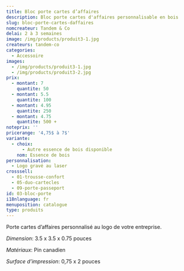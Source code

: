 ```yaml
---
title: Bloc porte cartes d’affaires
description: Bloc porte cartes d'affaires personnalisable en bois
slug: bloc-porte-cartes-daffaires
nomcreateur: Tandem & Co
delai: 2 à 3 semaines
image: /img/products/produit3-1.jpg
createurs: tandem-co
categories:
  - Accessoire
images:
  - /img/products/produit3-1.jpg
  - /img/products/produit3-2.jpg
prix:
  - montant: 7
    quantite: 50
  - montant: 5.5
    quantite: 100
  - montant: 4.95
    quantite: 250
  - montant: 4.75
    quantite: 500 +
noteprix: ''
pricerange: '4,75$ à 7$'
variante:
  - choix:
      - Autre essence de bois disponible
    nom: Essence de bois
personnalisation:
  - Logo gravé au laser
crosssell:
  - 01-trousse-confort
  - 05-duo-cartecles
  - 09-porte-passeport
id: 03-bloc-porte
i18nlanguage: fr
menuposition: catalogue
type: produits
---
```


Porte cartes d’affaires personnalisé au logo de votre entreprise.

*Dimension*: 3.5 x 3.5 x 0.75 pouces

*Matériaux*: Pin canadien

*Surface d’impression*: 0,75 x 2 pouces


